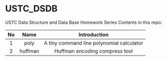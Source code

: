 # USTC_DSDB
USTC Data Structure and Data Base Homework Series
Contents in this repo:

|  No  |  Name   |               Introduction               |
| :--: | :-----: | :--------------------------------------: |
|  1   |  poly   | A tiny command line polynomial calculator |
|  2   | huffman |      Huffman encoding compress tool      |

